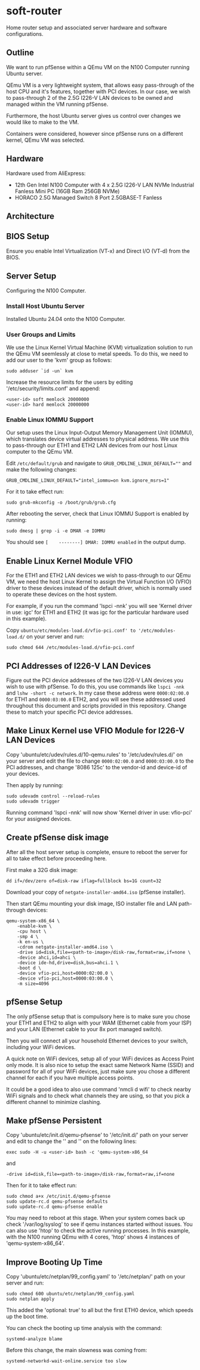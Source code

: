 # soft-router

Home router setup and associated server hardware and software configurations.

## Outline

We want to run pfSense within a QEmu VM on the N100 Computer running Ubuntu
server.

QEmu VM is a very lightweight system, that allows easy pass-through of the host
CPU and it's features, together with PCI devices. In our case, we wish to
pass-through 2 of the 2.5G I226-V LAN devices to be owned and managed within the
VM running pfSense.

Furthermore, the host Ubuntu server gives us control over changes we would like
to make to the VM.

Containers were considered, however since pfSense runs on a different kernel,
QEmu VM was selected.

## Hardware

Hardware used from AliExpress:

- 12th Gen Intel N100 Computer with 4 x 2.5G I226-V LAN NVMe Industrial Fanless
  Mini PC (16GB Ram 256GB NVMe)
- HORACO 2.5G Managed Switch 8 Port 2.5GBASE-T Fanless

## Architecture

## BIOS Setup

Ensure you enable Intel Virtualization (VT-x) and Direct I/O (VT-d) from the
BIOS.

## Server Setup

Configuring the N100 Computer.

### Install Host Ubuntu Server

Installed Ubuntu 24.04 onto the N100 Computer.

### User Groups and Limits

We use the Linux Kernel Virtual Machine (KVM) virtualization solution to run
the QEmu VM seemlessly at close to metal speeds. To do this, we need to add our
user to the 'kvm' group as follows:

    sudo adduser `id -un` kvm

Increase the resource limits for the users by editing
'/etc/security/limits.conf' and append:

    <user-id> soft memlock 20000000
    <user-id> hard memlock 20000000

### Enable Linux IOMMU Support

Our setup uses the Linux Input-Output Memory Management Unit (IOMMU), which
translates device virtual addresses to physical address. We use this to
pass-through our ETH1 and ETH2 LAN devices from our host Linux computer to the
QEmu VM.

Edit `/etc/default/grub` and navigate to
`GRUB_CMDLINE_LINUX_DEFAULT=""` and make the following changes:

    GRUB_CMDLINE_LINUX_DEFAULT="intel_iommu=on kvm.ignore_msrs=1"

For it to take effect run:

    sudo grub-mkconfig -o /boot/grub/grub.cfg

After rebooting the server, check that Linux IOMMU Support is enabled by
running:

    sudo dmesg | grep -i -e DMAR -e IOMMU

You should see `[    --------] DMAR: IOMMU enabled` in the output dump.

## Enable Linux Kernel Module VFIO

For the ETH1 and ETH2 LAN devices we wish to pass-through to our QEmu VM, we
need the host Linux Kernel to assign the Virtual Function I/O (VFIO) driver to
these devices instead of the default driver, which is normally used to operate
these devices on the host system.

For example, if you run the command 'lspci -nnk' you will see
'Kernel driver in use: igc' for ETH1 and ETH2 (it was igc for the particular
hardware used in this example).

Copy `ubuntu/etc/modules-load.d/vfio-pci.conf' to '/etc/modules-load.d/` on your
server and run:

    sudo chmod 644 /etc/modules-load.d/vfio-pci.conf

## PCI Addresses of I226-V LAN Devices

Figure out the PCI device addresses of the two I226-V LAN devices you wish to
use with pfSense. To do this, you use commands like `lspci -nnk` and
`lshw -short -c network`. In my case these address were `0000:02:00.0` for ETH1
and `0000:03:00.0` ETH2, and you will see these addressed used throughout this
document and scripts provided in this repository. Change these to match your
specific PCI device addresses.

## Make Linux Kernel use VFIO Module for I226-V LAN Devices

Copy 'ubuntu/etc/udev/rules.d/10-qemu.rules' to '/etc/udev/rules.d/' on your
server and edit the file to change `0000:02:00.0` and `0000:03:00.0` to the PCI
addresses, and change '8086 125c' to the vendor-id and device-id of your
devices.

Then apply by running:

    sudo udevadm control --reload-rules
    sudo udevadm trigger

Running command 'lspci -nnk' will now show 'Kernel driver in use: vfio-pci' for
your assigned devices.

## Create pfSense disk image

After all the host server setup is complete, ensure to reboot the server for all
to take effect before proceeding here.

First make a 32G disk image:

    dd if=/dev/zero of=disk-raw iflag=fullblock bs=1G count=32

Download your copy of `netgate-installer-amd64.iso` (pfSense installer).

Then start QEmu mounting your disk image, ISO installer file and LAN
path-through devices:

    qemu-system-x86_64 \
        -enable-kvm \
        -cpu host \
        -smp 4 \
        -k en-us \
        -cdrom netgate-installer-amd64.iso \
        -drive id=disk,file=<path-to-image>/disk-raw,format=raw,if=none \
        -device ahci,id=ahci \
        -device ide-hd,drive=disk,bus=ahci.1 \
        -boot d \
        -device vfio-pci,host=0000:02:00.0 \
        -device vfio-pci,host=0000:03:00.0 \
        -m size=4096

## pfSense Setup

The only pfSense setup that is compulsory here is to make sure you chose your
ETH1 and ETH2 to align with your WAM (Ethernet cable from your ISP) and your
LAN (Ethernet cable to your 8x port managed switch).

Then you will connect all your household Ethernet devices to your switch,
including your WiFi devices.

A quick note on WiFi devices, setup all of your WiFi devices as Access Point
only mode. It is also nice to setup the exact same Network Name (SSID) and
password for all of your WiFi devices, just make sure you chose a different
channel for each if you have multiple access points.

It could be a good idea to also use command 'nmcli d wifi' to check nearby WiFi
signals and to check what channels they are using, so that you pick a different
channel to minimize clashing.

## Make pfSense Persistent

Copy 'ubuntu/etc/init.d/qemu-pfsense' to '/etc/init.d/' path on your server and
edit to change the '<user-id>' and '<path-to-image>' on the following lines:

    exec sudo -H -u <user-id> bash -c 'qemu-system-x86_64

and

    -drive id=disk,file=<path-to-image>/disk-raw,format=raw,if=none

Then for it to take effect run:

    sudo chmod a+x /etc/init.d/qemu-pfsense
    sudo update-rc.d qemu-pfsense defaults
    sudo update-rc.d qemu-pfsense enable

You may need to reboot at this stage. When your system comes back up check
'/var/log/syslog' to see if qemu instances started without issues. You can also
use 'htop' to check the active running processes. In this example, with the N100
running QEmu with 4 cores, 'htop' shows 4 instances of 'qemu-system-x86_64'.

## Improve Booting Up Time

Copy 'ubuntu/etc/netplan/99_config.yaml' to '/etc/netplan/' path on your server
and run:

    sudo chmod 600 ubuntu/etc/netplan/99_config.yaml
    sudo netplan apply

This added the 'optional: true' to all but the first ETH0 device, which speeds
up the boot time.

You can check the booting up time analysis with the command:

    systemd-analyze blame

Before this change, the main slowness was coming from:

    systemd-networkd-wait-online.service too slow


